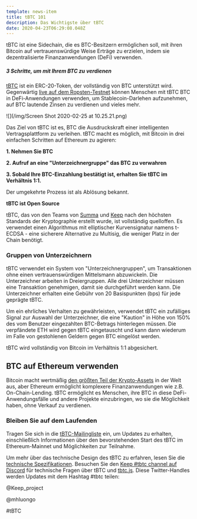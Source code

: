 ```yaml
---
template: news-item
title: tBTC 101
description: Das Wichtigste über tBTC
date: 2020-04-23T06:29:08.048Z
---
```

tBTC ist eine Sidechain, die es BTC-Besitzern ermöglichen soll, mit ihren Bitcoin auf vertrauenswürdige Weise Erträge zu erzielen, indem sie dezentralisierte Finanzanwendungen (DeFi) verwenden.

##### 3 Schritte, um mit Ihrem BTC zu verdienen

[tBTC](http://tbtc.network) ist ein ERC-20-Token, der vollständig von BTC unterstützt wird. Gegenwärtig [live auf dem Ropsten-Testnet](https://tbtc.network/news/2020-02-14-ropsten) können Menschen mit tBTC BTC in DeFi-Anwendungen verwenden, um Stablecoin-Darlehen aufzunehmen, auf BTC lautende Zinsen zu verdienen und vieles mehr.

![](/img/Screen Shot 2020-02-25 at 10.25.21.png)

Das Ziel von tBTC ist es, BTC die Ausdruckskraft einer intelligenten Vertragsplattform zu verleihen. tBTC macht es möglich, mit Bitcoin in drei einfachen Schritten auf Ethereum zu agieren:



**1. Nehmen Sie BTC**

**2. Aufruf an eine "Unterzeichnergruppe" das BTC zu verwahren**

**3. Sobald Ihre BTC-Einzahlung bestätigt ist, erhalten Sie tBTC im Verhältnis 1:1.**

Der umgekehrte Prozess ist als Ablösung bekannt.

**tBTC ist Open Source**

tBTC, das von den Teams von [Summa](https://summa.one/) und [Keep](https://keep.network/) nach den höchsten Standards der Kryptographie erstellt wurde, ist vollständig quelloffen. Es verwendet einen Algorithmus mit elliptischer Kurvensignatur namens t-ECDSA - eine sicherere Alternative zu Multisig, die weniger Platz in der Chain benötigt.



### **Gruppen von Unterzeichnern**

tBTC verwendet ein System von "Unterzeichnergruppen", um Transaktionen ohne einen vertrauenswürdigen Mittelsmann abzuwickeln. Die Unterzeichner arbeiten in Dreiergruppen. Alle drei Unterzeichner müssen eine Transaktion genehmigen, damit sie durchgeführt werden kann. Die Unterzeichner erhalten eine Gebühr von 20 Basispunkten (bps) für jede geprägte tBTC.

Um ein ehrliches Verhalten zu gewährleisten, verwendet tBTC ein zufälliges Signal zur Auswahl der Unterzeichner, die eine "Kaution" in Höhe von 150% des vom Benutzer eingezahlten BTC-Betrags hinterlegen müssen. Die verpfändete ETH wird gegen tBTC eingetauscht und kann dann wiederum im Falle von gestohlenen Geldern gegen BTC eingelöst werden.

tBTC wird vollständig von Bitcoin im Verhältnis 1:1 abgesichert.



## **BTC auf Ethereum verwenden**

Bitcoin macht wertmäßig [den größten Teil der Krypto-Assets](https://coinmarketcap.com/charts/) in der Welt aus, aber Ethereum ermöglicht komplexere Finanzanwendungen wie z.B. On-Chain-Lending. tBTC ermöglicht es Menschen, ihre BTC in diese DeFi-Anwendungsfälle und andere Projekte einzubringen, wo sie die Möglichkeit haben, ohne Verkauf zu verdienen.

### Bleiben Sie auf dem Laufenden

Tragen Sie sich in die [tBTC-Mailingliste](https://tbtc.network/#mailing-list) ein, um Updates zu erhalten, einschließlich Informationen über den bevorstehenden Start des tBTC im Ethereum-Mainnet und Möglichkeiten zur Teilnahme.

Um mehr über das technische Design des tBTC zu erfahren, lesen Sie die [technische Spezifikationen](http://docs.keep.network/tbtc/index.pdf). Besuchen Sie den [Keep #tbtc channel auf Discord](https://chat.tbtc.network) für technische Fragen über tBTC und [tbtc.js](https://tbtc.network/news/2020-02-14-announcing-tbtc-js). Diese Twitter-Handles werden Updates mit dem Hashtag #tbtc teilen:

@Keep_project

@mhluongo

\#tBTC
